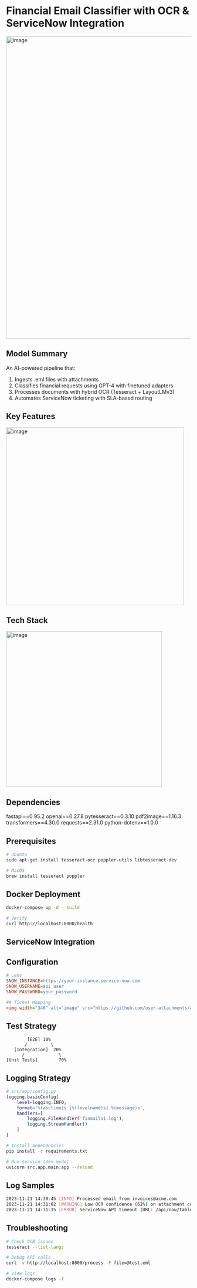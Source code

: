 # Financial Email Classifier with OCR & ServiceNow Integration
<img width="825" alt="image" src="https://github.com/user-attachments/assets/c59dfd17-794c-4d51-a6b3-d03ac8688c8a" />

## Model Summary

An AI-powered pipeline that:
1. Ingests .eml files with attachments
2. Classifies financial requests using GPT-4 with finetuned adapters
3. Processes documents with hybrid OCR (Tesseract + LayoutLMv3)
4. Automates ServiceNow ticketing with SLA-based routing

## Key Features
<img width="485" alt="image" src="https://github.com/user-attachments/assets/1c4599cd-5e15-4162-a55d-bc86ea7292a5" />

## Tech Stack
<img width="425" alt="image" src="https://github.com/user-attachments/assets/a7ac7390-9c76-4858-a0fd-6f3bf555957d" />

## Dependencies
fastapi==0.95.2
openai==0.27.8
pytesseract==0.3.10
pdf2image==1.16.3
transformers==4.30.0
requests==2.31.0
python-dotenv==1.0.0

## Prerequisites

```bash
# Ubuntu
sudo apt-get install tesseract-ocr poppler-utils libtesseract-dev

# MacOS
brew install tesseract poppler
```

## Docker Deployment

```bash
docker-compose up -d --build

# Verify
curl http://localhost:8000/health
```

## ServiceNow Integration
## Configuration

```ini
# .env
SNOW_INSTANCE=https://your-instance.service-now.com
SNOW_USERNAME=api_user
SNOW_PASSWORD=your_password

## Ticket Mapping
<img width="346" alt="image" src="https://github.com/user-attachments/assets/4c37195a-4f2f-4b8a-b0ef-b72f15244cb0" />
```

## Test Strategy

```
        [E2E] 10%
       /         \
   [Integration]  20%
      /             \
[Unit Tests]        70%
```

## Logging Strategy

```bash
# src/app/config.py
logging.basicConfig(
    level=logging.INFO,
    format='%(asctime)s [%(levelname)s] %(message)s',
    handlers=[
        logging.FileHandler('finmailai.log'),
        logging.StreamHandler()
    ]
)

# Install dependencies
pip install -r requirements.txt

# Run service (dev mode)
uvicorn src.app.main:app --reload
```

## Log Samples

```bash
2023-11-21 14:30:45 [INFO] Processed email from invoices@acme.com
2023-11-21 14:31:02 [WARNING] Low OCR confidence (62%) on attachment contract.pdf
2023-11-21 14:31:15 [ERROR] ServiceNow API timeout (URL: /api/now/table/incident)
```

## Troubleshooting

```bash
# Check OCR issues
tesseract --list-langs

# Debug API calls
curl -v http://localhost:8000/process -F file=@test.eml

# View logs
docker-compose logs -f
```
